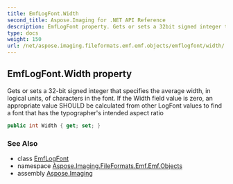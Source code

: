 ```yaml
---
title: EmfLogFont.Width
second_title: Aspose.Imaging for .NET API Reference
description: EmfLogFont property. Gets or sets a 32bit signed integer that specifies the average width in logical units of characters in the font. If the Width field value is zero an appropriate value SHOULD be calculated from other LogFont values to find a font that has the typographers intended aspect ratio
type: docs
weight: 150
url: /net/aspose.imaging.fileformats.emf.emf.objects/emflogfont/width/
---
```

## EmfLogFont.Width property

Gets or sets a 32-bit signed integer that specifies the average width, in logical units, of characters in the font. If the Width field value is zero, an appropriate value SHOULD be calculated from other LogFont values to find a font that has the typographer's intended aspect ratio

```csharp
public int Width { get; set; }
```

### See Also

* class [EmfLogFont](../)
* namespace [Aspose.Imaging.FileFormats.Emf.Emf.Objects](../../emflogfont/)
* assembly [Aspose.Imaging](../../../)


